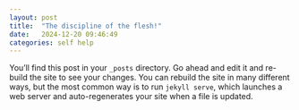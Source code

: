 ```yaml
---
layout: post
title:  "The discipline of the flesh!"
date:   2024-12-20 09:46:49
categories: self help
---
```



You’ll find this post in your `_posts` directory. Go ahead and edit it and re-build the site to see your changes. You can rebuild the site in many different ways, but the most common way is to run `jekyll serve`, which launches a web server and auto-regenerates your site when a file is updated.